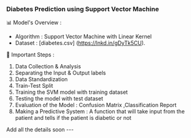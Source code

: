 ### Diabetes Prediction using Support Vector Machine

📊 Model's Overview  : 

- Algorithm : Support Vector Machine with Linear Kernel 
- Dataset : [diabetes.csv] (https://lnkd.in/gDyTk5CU).

📝 Important Steps : 

1. Data Collection & Analysis 
2. Separating the Input & Output labels
3. Data Standardization
4. Train-Test Split
5. Training the SVM model with training dataset
6. Testing the model with test dataset
7. Evaluation of the Model : Confusion Matrix ,Classification Report 
8. Making a Predictive System : A function that will take input from the patient and tells if the patient is diabetic or not 



Add all the details soon ---
